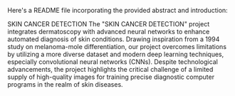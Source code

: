 
Here's a README file incorporating the provided abstract and introduction:

SKIN CANCER DETECTION
The "SKIN CANCER DETECTION" project integrates dermatoscopy with advanced neural networks to enhance automated diagnosis of skin conditions. Drawing inspiration from a 1994 study on melanoma-mole differentiation, our project overcomes limitations by utilizing a more diverse dataset and modern deep learning techniques, especially convolutional neural networks (CNNs). Despite technological advancements, the project highlights the critical challenge of a limited supply of high-quality images for training precise diagnostic computer programs in the realm of skin diseases.

